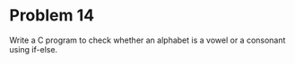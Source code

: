 # Problem 14

Write a C program to check whether an alphabet is a vowel or a consonant using if-else.
